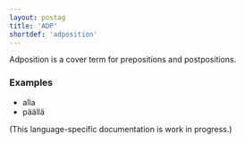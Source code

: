 ```yaml
---
layout: postag
title: 'ADP'
shortdef: 'adposition'
---
```


Adposition is a cover term for prepositions and postpositions.

### Examples

* alla
* päällä

(This language-specific documentation is work in progress.)
